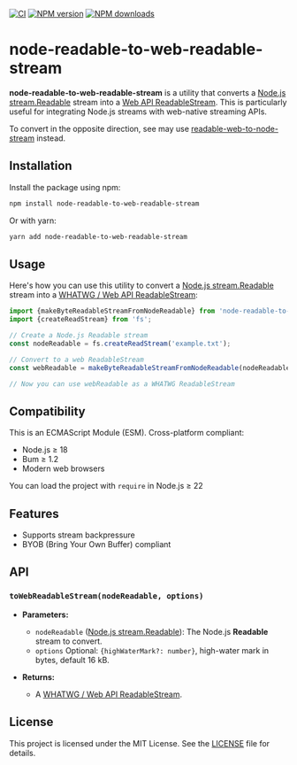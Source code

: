 [![CI](https://github.com/Borewit/node-readable-to-web-readable-stream/actions/workflows/ci.yml/badge.svg)](https://github.com/Borewit/node-readable-to-web-readable-stream/actions/workflows/ci.yml)
[![NPM version](https://badge.fury.io/js/node-readable-to-web-readable-stream.svg)](https://npmjs.org/package/node-readable-to-web-readable-stream)
[![NPM downloads](http://img.shields.io/npm/dm/node-readable-to-web-readable-stream.svg)](https://npmcharts.com/compare/node-readable-to-web-readable-stream?start=600&interval=30)

# node-readable-to-web-readable-stream

**node-readable-to-web-readable-stream** is a utility that converts a [Node.js stream.Readable](https://nodejs.org/api/stream.html#class-streamreadable) stream into a [Web API ReadableStream](https://developer.mozilla.org/docs/Web/API/ReadableStream).
This is particularly useful for integrating Node.js streams with web-native streaming APIs.

To convert in the opposite direction, see may use [readable-web-to-node-stream](https://github.com/Borewit/readable-web-to-node-stream) instead.

## Installation

Install the package using npm:

```bash
npm install node-readable-to-web-readable-stream
```

Or with yarn:

```bash
yarn add node-readable-to-web-readable-stream
```

## Usage

Here's how you can use this utility to convert a [Node.js stream.Readable](https://nodejs.org/api/stream.html#class-streamreadable) stream into a [WHATWG / Web API ReadableStream](https://developer.mozilla.org/docs/Web/API/ReadableStream):

```javascript
import {makeByteReadableStreamFromNodeReadable} from 'node-readable-to-web-readable-stream';
import {createReadStream} from 'fs';

// Create a Node.js Readable stream
const nodeReadable = fs.createReadStream('example.txt');

// Convert to a web ReadableStream
const webReadable = makeByteReadableStreamFromNodeReadable(nodeReadable);

// Now you can use webReadable as a WHATWG ReadableStream
```

## Compatibility

This is an ECMAScript Module (ESM).
Cross-platform compliant:
- Node.js ≥ 18
- Bum ≥ 1.2
- Modern web browsers

You can load the project with `require` in Node.js ≥ 22

## Features
- Supports stream backpressure
- BYOB (Bring Your Own Buffer) compliant

## API

### `toWebReadableStream(nodeReadable, options)`

- **Parameters:**
  - `nodeReadable` ([Node.js stream.Readable](https://nodejs.org/api/stream.html#class-streamreadable)): The Node.js **Readable** stream to convert.
  - `options` Optional: `{highWaterMark?: number}`, high-water mark in bytes, default 16 kB.

- **Returns:**
  - A [WHATWG / Web API ReadableStream](https://developer.mozilla.org/docs/Web/API/ReadableStream).

## License

This project is licensed under the MIT License. See the [LICENSE](LICENSE) file for details.
